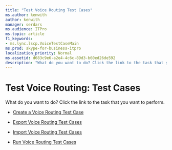 ```yaml
---
title: "Test Voice Routing Test Cases"
ms.author: kenwith
author: kenwith
manager: serdars
ms.audience: ITPro
ms.topic: article
f1_keywords:
- ms.lync.lscp.VoiceTestCaseMain
ms.prod: skype-for-business-itpro
localization_priority: Normal
ms.assetid: d683c9e6-a2e4-4c6c-89d3-b60ed26de592
description: "What do you want to do? Click the link to the task that you want to perform."
---
```


# Test Voice Routing: Test Cases
 
What do you want to do? Click the link to the task that you want to perform.
  
- [Create a Voice Routing Test Case](http://technet.microsoft.com/library/43a07a5b-2f20-462a-81e5-d628c18391e0.aspx)
    
- [Export Voice Routing Test Cases](http://technet.microsoft.com/library/489ac472-1a35-4755-b390-48f7cdf31e94.aspx)
    
- [Import Voice Routing Test Cases](http://technet.microsoft.com/library/6546e24c-9ad2-428b-92b2-63948ed0f884.aspx)
    
- [Run Voice Routing Test Cases](http://technet.microsoft.com/library/fb4d32df-b9ea-4944-8cd7-a6102c78c465.aspx)
    
 

